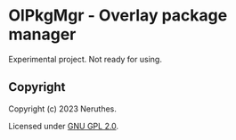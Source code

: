 # OlPkgMgr - Overlay package manager

Experimental project. Not ready for using.


## Copyright

Copyright (c) 2023 Neruthes.

Licensed under [GNU GPL 2.0](https://www.gnu.org/licenses/old-licenses/gpl-2.0.html).

